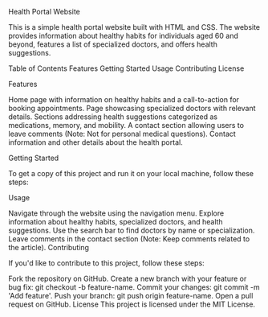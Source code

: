 Health Portal Website

This is a simple health portal website built with HTML and CSS. 
The website provides information about healthy habits for individuals aged 60 and beyond, features a list of specialized doctors, and offers health suggestions.

Table of Contents
Features
Getting Started
Usage
Contributing
License

Features

Home page with information on healthy habits and a call-to-action for booking appointments.
Page showcasing specialized doctors with relevant details.
Sections addressing health suggestions categorized as medications, memory, and mobility.
A contact section allowing users to leave comments (Note: Not for personal medical questions).
Contact information and other details about the health portal.

Getting Started

To get a copy of this project and run it on your local machine, follow these steps:

Usage

Navigate through the website using the navigation menu.
Explore information about healthy habits, specialized doctors, and health suggestions.
Use the search bar to find doctors by name or specialization.
Leave comments in the contact section (Note: Keep comments related to the article).
Contributing

If you'd like to contribute to this project, follow these steps:

Fork the repository on GitHub.
Create a new branch with your feature or bug fix: git checkout -b feature-name.
Commit your changes: git commit -m 'Add feature'.
Push your branch: git push origin feature-name.
Open a pull request on GitHub.
License
This project is licensed under the MIT License.
